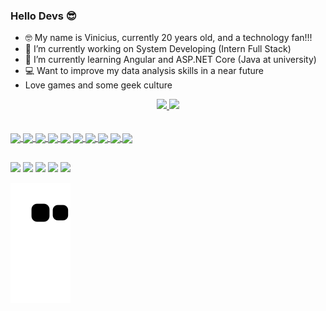 ### Hello Devs 😎

- 🤓 My name is Vinicius, currently 20 years old, and a technology fan!!!
- 🔭 I’m currently working on System Developing (Intern Full Stack)
- 🌱 I’m currently learning Angular and ASP.NET Core (Java at university)
- 💻 Want to improve my data analysis skills in a near future
- Love games and some geek culture

<div align="center">
  <a href="https://github.com/Vinicius-Gamote">
  <img height="150em" src="https://github-readme-stats.vercel.app/api?username=vinicius-gamote&show_icons=true&theme=tokyonight&include_all_commits=true&count_private=true"/>
  <img height="150em" src="https://github-readme-stats.vercel.app/api/top-langs/?username=vinicius-gamote&layout=compact&langs_count=7&theme=tokyonight"/>
</div>
  <br></br>
  
  <img align="center" height="80em" src="https://cdn.jsdelivr.net/gh/devicons/devicon/icons/python/python-original.svg" />
  <img align="center" height="80em" src="https://cdn.jsdelivr.net/gh/devicons/devicon/icons/r/r-original.svg" />
  <img align="center" height="80em" src="https://cdn.jsdelivr.net/gh/devicons/devicon/icons/java/java-plain.svg" />
  <img align="center" height="80em" src="https://cdn.jsdelivr.net/gh/devicons/devicon/icons/csharp/csharp-plain.svg" />
  <img align="center" height="80em" src="https://cdn.jsdelivr.net/gh/devicons/devicon/icons/dotnetcore/dotnetcore-original.svg" />
  <img align="center" height="80em" src="https://cdn.jsdelivr.net/gh/devicons/devicon/icons/html5/html5-plain.svg" />
  <img align="center" height="80em" src="https://cdn.jsdelivr.net/gh/devicons/devicon/icons/javascript/javascript-plain.svg" />
  <img align="center" height="80em" src="https://cdn.jsdelivr.net/gh/devicons/devicon/icons/angularjs/angularjs-plain.svg" />
  <img align="center" height="80em" src="https://cdn.jsdelivr.net/gh/devicons/devicon/icons/mysql/mysql-original.svg" />
  <img align="center" height="80em" src="https://cdn.jsdelivr.net/gh/devicons/devicon/icons/mongodb/mongodb-plain.svg" />
  
  ##
  
  <div>
    <a href = "mailto:viniciusgamote@gmail.com"><img src="https://img.shields.io/badge/-Gmail-%23333?style=for-the-badge&logo=gmail&logoColor=white" target="_blank"></a>
    <a href="https://www.linkedin.com/in/vinicius-gamote-224733189/" target="_blank"><img src="https://img.shields.io/badge/-LinkedIn-%230077B5?style=for-the-badge&logo=linkedin&logoColor=white" target="_blank"></a> 
    <a href="https://discord.gg/#7889" target="_blank"><img src="https://img.shields.io/badge/Discord-7289DA?style=for-the-badge&logo=discord&logoColor=white" target="_blank"></a>
    <a href="https://www.instagram.com/gamotera_/" target"_blank"><img src="https://img.shields.io/badge/Instagram-E4405F?style=for-the-badge&logo=instagram&logoColor=white" target="_blank"></a>
    <a href="https://www.facebook.com/vinicius.gamote/" target="_blank"><img src="https://img.shields.io/badge/Facebook-1877F2?style=for-the-badge&logo=facebook&logoColor=white" target="_blank"></a>      
  </div>
  
  ![Snake animation](https://github.com/vinicius-gamote/vinicius-gamote/blob/output/github-contribution-grid-snake.svg)
